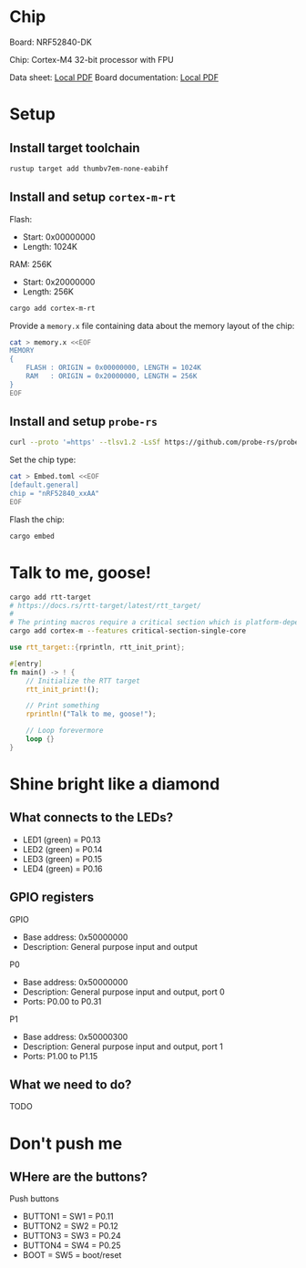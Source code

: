# Chip

Board: NRF52840-DK

Chip: Cortex-M4 32-bit processor with FPU

Data sheet: [Local PDF](./datasheet.pdf)
Board documentation: [Local PDF](./board.pdf)

# Setup

## Install target toolchain

```bash
rustup target add thumbv7em-none-eabihf
```

## Install and setup `cortex-m-rt`

Flash:

- Start: 0x00000000 <!-- Source: ./datasheet:23 of the data sheet -->
- Length: 1024K <!-- Source: ./datasheet:2 of the data sheet -->

RAM: 256K

- Start: 0x20000000 <!-- Source: ./datasheet:23 of the data sheet -->
- Length: 256K <!-- Source: ./datasheet:2 of the data sheet -->

```bash
cargo add cortex-m-rt
```

Provide a `memory.x` file containing data about the memory layout of the chip:

```bash
cat > memory.x <<EOF
MEMORY
{
    FLASH : ORIGIN = 0x00000000, LENGTH = 1024K
    RAM   : ORIGIN = 0x20000000, LENGTH = 256K
}
EOF
```

## Install and setup `probe-rs`

```bash
curl --proto '=https' --tlsv1.2 -LsSf https://github.com/probe-rs/probe-rs/releases/latest/download/probe-rs-tools-installer.sh | sh
```

Set the chip type:

```bash
cat > Embed.toml <<EOF
[default.general]
chip = "nRF52840_xxAA"
EOF
```

Flash the chip:

```bash
cargo embed
```

# Talk to me, goose!

```bash
cargo add rtt-target 
# https://docs.rs/rtt-target/latest/rtt_target/
#
# The printing macros require a critical section which is platform-dependent.
cargo add cortex-m --features critical-section-single-core
```

```rust
use rtt_target::{rprintln, rtt_init_print};

#[entry]
fn main() -> ! {
    // Initialize the RTT target
    rtt_init_print!();

    // Print something
    rprintln!("Talk to me, goose!");

    // Loop forevermore
    loop {}
}

```

# Shine bright like a diamond

## What connects to the LEDs?

<!-- N.B. this information is _not_ found in the datasheet because it covers the nRF52840 chip, not the nRF52840-DK board -->

<!-- Source: ./board.pdf:5 -->

- LED1 (green) = P0.13
- LED2 (green) = P0.14
- LED3 (green) = P0.15
- LED4 (green) = P0.16

## GPIO registers

<!--
- Look for GPIO section in table of contents
- Found 6.9 GPIO - General purpose input/output at ./datasheet:322
    - Registers at ./datasheet:324
    - Pin assigments at ./datasheet:926
-->

<!-- Source: ./datasheet:324 -->

GPIO
- Base address: 0x50000000
- Description: General purpose input and output

P0
- Base address: 0x50000000
- Description: General purpose input and output, port 0
- Ports: P0.00 to P0.31

P1
- Base address: 0x50000300
- Description: General purpose input and output, port 1
- Ports: P1.00 to P1.15

## What we need to do?

TODO

<!-- See ./datasheet:325 for offsets -->

# Don't push me

## WHere are the buttons?

Push buttons
- BUTTON1 = SW1 = P0.11
- BUTTON2 = SW2 = P0.12
- BUTTON3 = SW3 = P0.24
- BUTTON4 = SW4 = P0.25
- BOOT = SW5 = boot/reset
